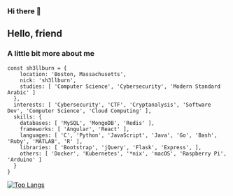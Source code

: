 ### Hi there 👋

<!--
**sh3llburn/sh3llburn** is a ✨ _special_ ✨ repository because its `README.md` (this file) appears on your GitHub profile.

Here are some ideas to get you started:

- 🔭 I’m currently working on ...
- 🌱 I’m currently learning ...
- 👯 I’m looking to collaborate on ...
- 🤔 I’m looking for help with ...
- 💬 Ask me about ...
- 📫 How to reach me: ...
- 😄 Pronouns: ...
- ⚡ Fun fact: ...
-->
## Hello, friend
### A little bit more about me
```
const sh3llburn = {
    location: 'Boston, Massachusetts',
    nick: 'sh3llburn',
    studies: [ 'Computer Science', 'Cybersecurity', 'Modern Standard Arabic' ]
  },
  interests: [ 'Cybersecurity', 'CTF', 'Cryptanalysis', 'Software Dev', 'Computer Science', 'Cloud Computing' ],
  skills: {
    databases: [ 'MySQL', 'MongoDB', 'Redis' ],
    frameworks: [ 'Angular', 'React' ],
    languages: [ 'C', 'Python', 'JavaScript', 'Java', 'Go', 'Bash', 'Ruby', 'MATLAB', 'R' ],
    libraries: [ 'Bootstrap', 'jQuery', 'Flask', 'Express', ],
    others: [ 'Docker', 'Kubernetes', '*nix', 'macOS', 'Raspberry Pi', 'Arduino' ]
  }
}
```
[![Top Langs](https://github-readme-stats.vercel.app/api/top-langs/?username=sh3llburn)](https://github.com/sh3llburn/github-readme-stats)
